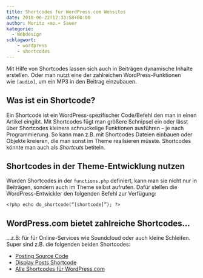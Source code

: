 ```yaml
---
title: Shortcodes für WordPress.com Websites
date: 2018-06-22T12:33:58+00:00
author: Moritz »mo.« Sauer
kategorie:
  - Webdesign
schlagwort:
    - wordpress
    - shortcodes
---
```

Mit Hilfe von Shortcodes lassen sich auch in Beiträgen dynamische Inhalte erstellen. Oder man nutzt eine der zahlreichen WordPress-Funktionen wie <code class="highlighter-rouge">[</code><code class="highlighter-rouge">audio</code><code class="highlighter-rouge">]</code>, um ein MP3 in den Beitrag einzubauen.

## Was ist ein Shortcode?

Ein Shortcode ist ein WordPress-spezifischer Code/Befehl den man in einen Artikel eingibt. Mit Shortcodes fügt man größere Schnipsel ein oder lässt über Shortcodes kleinere schnuckelige Funktionen ausführen – je nach Programmierung. So kann man z.B. mit Shortcodes Dateien einbauen oder Objekte kreieren, die man sonst im Theme realisieren müsste. Shortcodes könnte man auch als <em>Shortcuts</em> betiteln.

## Shortcodes in der Theme-Entwicklung nutzen

Wurden Shortcodes in der <code class="highlighter-rouge">functions.php</code> definiert, kann man sie nicht nur in Beiträgen, sondern auch im Theme selbst aufrufen. Dafür stellen die WordPress-Entwickler den folgenden Befehl zur Verfügung:

~~~
<?php echo do_shortcode(“[shortcode]”); ?>
~~~

## WordPress.com bietet zahlreiche Shortcodes…

…z.B: für für Online-Services wie Soundcloud oder auch kleine Schleifen. Super sind z.B. die folgenden beiden Shortcodes:
<ul>
 	<li><a href="http://en.support.wordpress.com/code/posting-source-code/">Posting Source Code</a></li>
 	<li><a href="http://en.support.wordpress.com/display-posts-shortcode/">Display Posts Shortcode</a></li>
 	<li><a href="http://en.support.wordpress.com/shortcodes/">Alle Shortcodes für WordPress.com</a></li>
</ul>